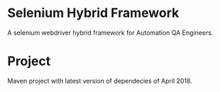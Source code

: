 # Selenium Hybrid Framework
A selenium webdriver hybrid framework for Automation QA Engineers.

# Project
Maven project with latest version of dependecies of April 2018.



